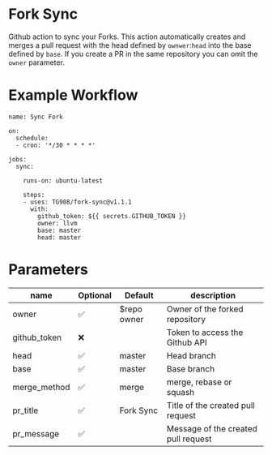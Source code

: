 # Fork Sync

Github action to sync your Forks.
This action automatically creates and merges a pull request with the head defined by `ownwer`:`head` into the base defined by `base`. If you create a PR in the same repository you can omit the `owner` parameter.

# Example Workflow

```
name: Sync Fork

on:
  schedule:
  - cron: '*/30 * * * *'

jobs:
  sync:

    runs-on: ubuntu-latest
    
    steps:
    - uses: TG908/fork-sync@v1.1.1
      with:
        github_token: ${{ secrets.GITHUB_TOKEN }}
        owner: llvm
        base: master
        head: master
```
# Parameters

|  name 	        |   Optional  |   Default      |   description	                       |
|---	            |---          |---             |---	                                   |
|   owner	        | ✅          | $repo owner    |   Owner of the forked repository	    |
|   github_token	| ❌          |                |   Token  to access the Github API	    |
|   head          | ✅          | master         |   Head branch	                        |
|   base          | ✅          | master         |   Base branch	                        |
|   merge_method  | ✅          | merge          |   merge, rebase or squash            	|
|   pr_title      | ✅          | Fork Sync      |   Title of the created pull request	  |
|   pr_message    | ✅    	     |                |   Message of the created pull request	|
